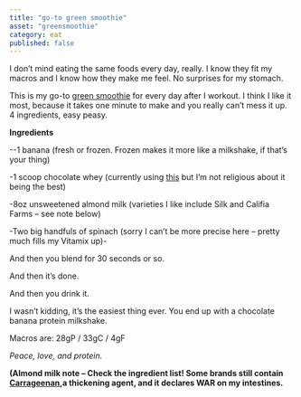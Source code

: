 ```yaml
---
title: "go-to green smoothie"
asset: "greensmoothie" 
category: eat
published: false
---
```


I don’t mind eating the same foods every day, really. I know they fit my macros and I know how they make me feel. No surprises for my stomach.

This is my go-to [green smoothie](https://www.instagram.com/p/7vClNQIIoB/?taken-by=sarahkay_3) for every day after I workout. I think I like it most, because it takes one minute to make and you really can’t mess it up. 4 ingredients, easy peasy. 

**Ingredients**

--1 banana (fresh or frozen. Frozen makes it more like a milkshake, if that’s your thing)

-1 scoop chocolate whey (currently using [this]( http://www.amazon.com/Optimum-Nutrition-Standard-Double-Chocolate/dp/B000QSNYGI) but I’m not religious about it being the best)

-8oz unsweetened almond milk (varieties I like include Silk and Califia Farms – see note below)

-Two big handfuls of spinach (sorry I can’t be more precise here – pretty much fills my Vitamix up)-

And then you blend for 30 seconds or so.

And then it’s done.

And then you drink it.

I wasn’t kidding, it’s the easiest thing ever. You end up with a chocolate banana protein milkshake.

Macros are: 28gP / 33gC / 4gF

_Peace, love, and protein._

**(Almond milk note – Check the ingredient list! Some brands still contain [Carrageenan]( http://wellnessmama.com/2925/what-is-carrageenan/),a thickening agent, and it declares WAR on my intestines.**
